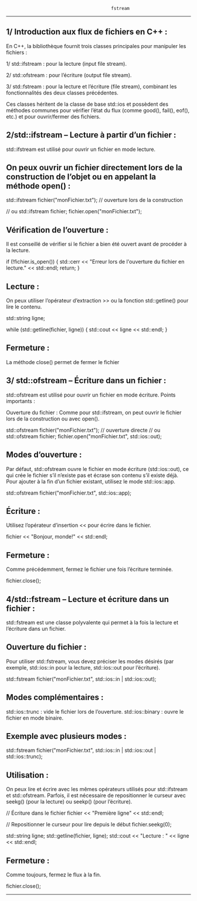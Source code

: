                                             fstream
************************************************************************************************

1/ Introduction aux flux de fichiers en C++ :
---------------------------------------------

En C++, la bibliothèque <fstream> fournit trois classes principales pour manipuler les fichiers :

1/ std::ifstream : pour la lecture (input file stream).

2/ std::ofstream : pour l’écriture (output file stream).

3/ std::fstream : pour la lecture et l’écriture (file stream), combinant les fonctionnalités
                  des deux classes précédentes.

Ces classes héritent de la classe de base std::ios et possèdent des méthodes communes pour vérifier 
l’état du flux (comme good(), fail(), eof(), etc.) et pour ouvrir/fermer des fichiers.

2/std::ifstream – Lecture à partir d’un fichier :
-------------------------------------------------

std::ifstream est utilisé pour ouvrir un fichier en mode lecture.

On peux ouvrir un fichier directement lors de la construction de l’objet ou en appelant la méthode open() :
-----------------------------------------------------------------------------------------------------------

std::ifstream fichier("monFichier.txt");  // ouverture lors de la construction

// ou
std::ifstream fichier;
fichier.open("monFichier.txt");

Vérification de l’ouverture :
-----------------------------

Il est conseillé de vérifier si le fichier a bien été ouvert avant de procéder à la lecture.

if (!fichier.is_open()) 
{
    std::cerr << "Erreur lors de l'ouverture du fichier en lecture." << std::endl;
    return;
}

Lecture :
----------

On peux utiliser l’opérateur d’extraction >> ou la fonction std::getline() pour lire le contenu.

std::string ligne;

while (std::getline(fichier, ligne)) 
{
    std::cout << ligne << std::endl;
}

Fermeture :
-----------

La méthode close() permet de fermer le fichier

3/ std::ofstream – Écriture dans un fichier :
---------------------------------------------

std::ofstream est utilisé pour ouvrir un fichier en mode écriture.
Points importants :

Ouverture du fichier :
Comme pour std::ifstream, on peut ouvrir le fichier lors de la construction ou avec open().

std::ofstream fichier("monFichier.txt");  // ouverture directe
// ou
std::ofstream fichier;
fichier.open("monFichier.txt", std::ios::out);

Modes d’ouverture :
-------------------

Par défaut, std::ofstream ouvre le fichier en mode écriture (std::ios::out), 
ce qui crée le fichier s’il n’existe pas et écrase son contenu s’il existe déjà.
Pour ajouter à la fin d’un fichier existant, utilisez le mode std::ios::app.

std::ofstream fichier("monFichier.txt", std::ios::app);

Écriture :
----------

Utilisez l’opérateur d’insertion << pour écrire dans le fichier.

fichier << "Bonjour, monde!" << std::endl;

Fermeture :
-----------

Comme précédemment, fermez le fichier une fois l’écriture terminée.

fichier.close();

4/std::fstream – Lecture et écriture dans un fichier :
-----------------------------------------------------

std::fstream est une classe polyvalente qui permet à la fois la lecture et l’écriture dans un fichier.

Ouverture du fichier :
----------------------

Pour utiliser std::fstream, vous devez préciser les modes désirés 
(par exemple, std::ios::in pour la lecture, std::ios::out pour l’écriture).

std::fstream fichier("monFichier.txt", std::ios::in | std::ios::out);

Modes complémentaires :
-----------------------

std::ios::trunc : vide le fichier lors de l’ouverture.
std::ios::binary : ouvre le fichier en mode binaire.

Exemple avec plusieurs modes :
-------------------------------

std::fstream fichier("monFichier.txt", std::ios::in | std::ios::out | std::ios::trunc);

Utilisation :
-------------

On peux lire et écrire avec les mêmes opérateurs utilisés pour std::ifstream et std::ofstream.
Parfois, il est nécessaire de repositionner le curseur avec seekg() (pour la lecture) ou seekp() (pour l’écriture).

// Écriture dans le fichier
fichier << "Première ligne" << std::endl;

// Repositionner le curseur pour lire depuis le début
fichier.seekg(0);

std::string ligne;
std::getline(fichier, ligne);
std::cout << "Lecture : " << ligne << std::endl;

Fermeture :
-----------

Comme toujours, fermez le flux à la fin.

fichier.close();

*****************************************************************************************
